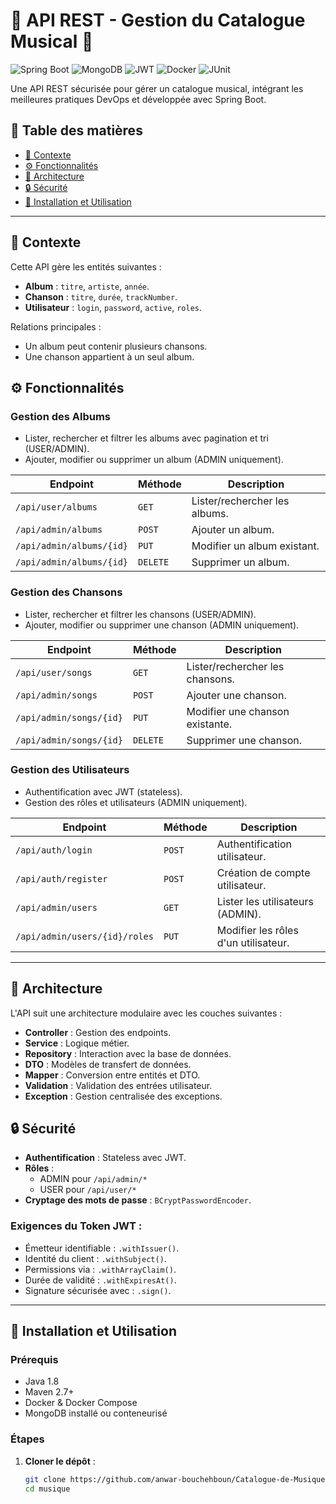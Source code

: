 # 🎵 API REST - Gestion du Catalogue Musical 🎵

![Spring Boot](https://img.shields.io/badge/Spring%20Boot-2.7-green?style=flat&logo=spring)
![MongoDB](https://img.shields.io/badge/MongoDB-5.0-brightgreen?style=flat&logo=mongodb)
![JWT](https://img.shields.io/badge/JWT-Auth%20Stateless-blue?style=flat&logo=jsonwebtokens)
![Docker](https://img.shields.io/badge/Docker-Containerization-blue?style=flat&logo=docker)
![JUnit](https://img.shields.io/badge/Testing-JUnit%20%7C%20Mockito-critical?style=flat&logo=junit5)

Une API REST sécurisée pour gérer un catalogue musical, intégrant les meilleures pratiques DevOps et développée avec Spring Boot.

## 📑 **Table des matières**

- [📝 Contexte](#-contexte)
- [⚙️ Fonctionnalités](#️-fonctionnalités)
- [📂 Architecture](#-architecture)
- [🔒 Sécurité](#-sécurité)
- [🚀 Installation et Utilisation](#-installation-et-utilisation)

---

## 📝 **Contexte**

Cette API gère les entités suivantes :

- **Album** : `titre`, `artiste`, `année`.
- **Chanson** : `titre`, `durée`, `trackNumber`.
- **Utilisateur** : `login`, `password`, `active`, `roles`.

Relations principales :

- Un album peut contenir plusieurs chansons.
- Une chanson appartient à un seul album.

## ⚙️ **Fonctionnalités**

### Gestion des Albums

- Lister, rechercher et filtrer les albums avec pagination et tri (USER/ADMIN).
- Ajouter, modifier ou supprimer un album (ADMIN uniquement).

| **Endpoint**             | **Méthode** | **Description**               |
| ------------------------ | ----------- | ----------------------------- |
| `/api/user/albums`       | `GET`       | Lister/rechercher les albums. |
| `/api/admin/albums`      | `POST`      | Ajouter un album.             |
| `/api/admin/albums/{id}` | `PUT`       | Modifier un album existant.   |
| `/api/admin/albums/{id}` | `DELETE`    | Supprimer un album.           |

### Gestion des Chansons

- Lister, rechercher et filtrer les chansons (USER/ADMIN).
- Ajouter, modifier ou supprimer une chanson (ADMIN uniquement).

| **Endpoint**            | **Méthode** | **Description**                 |
| ----------------------- | ----------- | ------------------------------- |
| `/api/user/songs`       | `GET`       | Lister/rechercher les chansons. |
| `/api/admin/songs`      | `POST`      | Ajouter une chanson.            |
| `/api/admin/songs/{id}` | `PUT`       | Modifier une chanson existante. |
| `/api/admin/songs/{id}` | `DELETE`    | Supprimer une chanson.          |

### Gestion des Utilisateurs

- Authentification avec JWT (stateless).
- Gestion des rôles et utilisateurs (ADMIN uniquement).

| **Endpoint**                  | **Méthode** | **Description**                      |
| ----------------------------- | ----------- | ------------------------------------ |
| `/api/auth/login`             | `POST`      | Authentification utilisateur.        |
| `/api/auth/register`          | `POST`      | Création de compte utilisateur.      |
| `/api/admin/users`            | `GET`       | Lister les utilisateurs (ADMIN).     |
| `/api/admin/users/{id}/roles` | `PUT`       | Modifier les rôles d'un utilisateur. |

---

## 📂 **Architecture**

L'API suit une architecture modulaire avec les couches suivantes :

- **Controller** : Gestion des endpoints.
- **Service** : Logique métier.
- **Repository** : Interaction avec la base de données.
- **DTO** : Modèles de transfert de données.
- **Mapper** : Conversion entre entités et DTO.
- **Validation** : Validation des entrées utilisateur.
- **Exception** : Gestion centralisée des exceptions.

## 🔒 **Sécurité**

- **Authentification** : Stateless avec JWT.
- **Rôles** :
  - ADMIN pour `/api/admin/*`
  - USER pour `/api/user/*`
- **Cryptage des mots de passe** : `BCryptPasswordEncoder`.

### Exigences du Token JWT :

- Émetteur identifiable : `.withIssuer()`.
- Identité du client : `.withSubject()`.
- Permissions via : `.withArrayClaim()`.
- Durée de validité : `.withExpiresAt()`.
- Signature sécurisée avec : `.sign()`.

---

## 🚀 **Installation et Utilisation**

### Prérequis

- Java 1.8
- Maven 2.7+
- Docker & Docker Compose
- MongoDB installé ou conteneurisé

### Étapes

1. **Cloner le dépôt** :
   ```bash
   git clone https://github.com/anwar-bouchehboun/Catalogue-de-Musique-avec-Authentification-JWT.git
   cd musique
   ```
